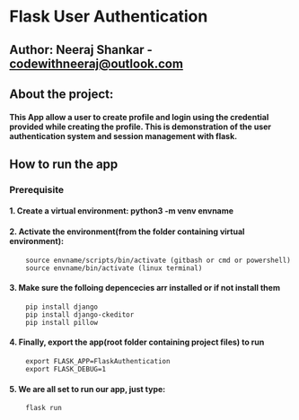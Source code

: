 # Flask User Authentication 

## Author: Neeraj Shankar - codewithneeraj@outlook.com
    
## About the project: 
#### This App allow a user to create profile and login using the credential provided while creating the profile. This is demonstration of the user authentication system and session management with flask. 


## How to run the app 
  ### Prerequisite
  ####  1. Create a virtual environment: python3 -m venv envname
  ####  2. Activate the environment(from the folder containing virtual environment):
        source envname/scripts/bin/activate (gitbash or cmd or powershell)
        source envname/bin/activate (linux terminal)
  ####  3. Make sure the folloing depencecies arr installed or if not install them
        pip install django
        pip install django-ckeditor
        pip install pillow
  ####  4. Finally, export the app(root folder containing project files) to run
        export FLASK_APP=FlaskAuthentication
        export FLASK_DEBUG=1
  ####  5. We are all set to run our app, just type:
        flask run


